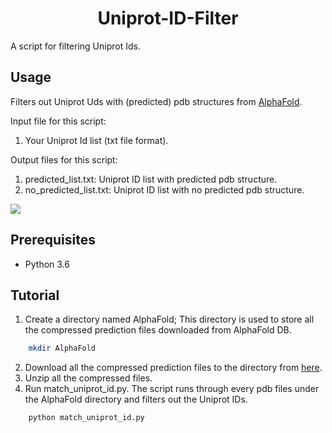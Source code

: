 <h1 align="center"> Uniprot-ID-Filter </h1>
A script for filtering Uniprot Ids.

## Usage
Filters out Uniprot Uds with (predicted) pdb structures from [AlphaFold](https://alphafold.ebi.ac.uk/).

Input file for this script: 
1. Your Uniprot Id list (txt file format).

Output files for this script:
1. predicted_list.txt: Uniprot ID list with predicted pdb structure.
2. no_predicted_list.txt: Uniprot ID list with no predicted pdb structure.

![](https://github.com/Mr-Fabulous/Uniprot-ID-Filter/blob/main/pipeline.png=250x250)


## Prerequisites

- Python 3.6

## Tutorial
1. Create a directory named AlphaFold; This directory is used to store all the compressed prediction files downloaded from AlphaFold DB.
```sh
    mkdir AlphaFold
``` 
2. Download all the compressed prediction files to the directory from [here](https://www.alphafold.ebi.ac.uk/download).
3. Unzip all the compressed files.
4. Run match_uniprot_id.py. The script runs through every pdb files under the AlphaFold directory and filters out the Uniprot IDs.
```sh
    python match_uniprot_id.py
``` 

